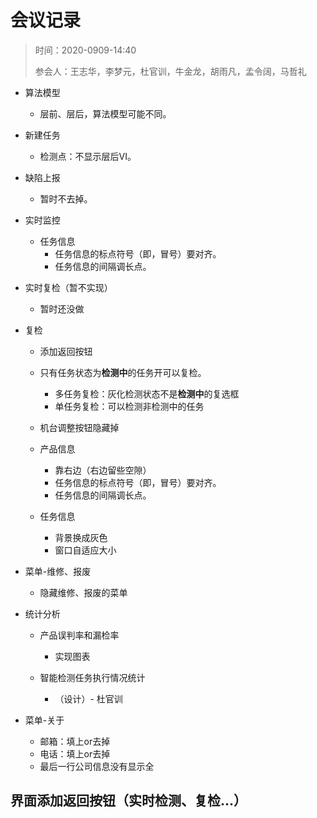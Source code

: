# 会议记录

> 时间：2020-0909-14:40
>
> 参会人：王志华，李梦元，杜官训，牛金龙，胡雨凡，孟令阔，马哲礼



- 算法模型
    - 层前、层后，算法模型可能不同。



- 新建任务
    - 检测点：不显示层后VI。



- 缺陷上报
    - 暂时不去掉。



- 实时监控
    - 任务信息
        - 任务信息的标点符号（即，冒号）要对齐。
        - 任务信息的间隔调长点。



- 实时复检（暂不实现）
    - 暂时还没做



- 复检

    - 添加返回按钮
    - 只有任务状态为**检测中**的任务开可以复检。
        - 多任务复检：灰化检测状态不是**检测中**的复选框
        - 单任务复检：可以检测非检测中的任务
    - 机台调整按钮隐藏掉
    - 产品信息
        - 靠右边（右边留些空隙）
        - 任务信息的标点符号（即，冒号）要对齐。
        - 任务信息的间隔调长点。

    - 任务信息
        - 背景换成灰色
        - 窗口自适应大小



- 菜单-维修、报废
    - 隐藏维修、报废的菜单



- 统计分析

    - 产品误判率和漏检率
        - 实现图表

    - 智能检测任务执行情况统计
        - （设计）- 杜官训



- 菜单-关于
    - 邮箱：填上or去掉
    - 电话：填上or去掉
    - 最后一行公司信息没有显示全





## 界面添加返回按钮（实时检测、复检...）

